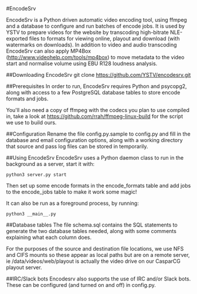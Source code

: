 #EncodeSrv

EncodeSrv is a Python driven automatic video encoding tool, using ffmpeg and a database to configure and run batches of encode jobs. It is used by YSTV to prepare videos for the website by transcoding high-bitrate NLE-exported files to formats for viewing online, playout and download (with watermarks on downloads). In addition to video and audio transcoding EncodeSrv can also apply MP4Box (http://www.videohelp.com/tools/mp4box) to move metadata to the video start and normalise volume using EBU R128 loudness analysis.

##Downloading EncodeSrv
    git clone https://github.com/YSTV/encodesrv.git

##Prerequisites
In order to run, EncodeSrv requires Python and psycopg2, along with access to a few PostgreSQL database tables to store encode formats and jobs.

You'll also need a copy of ffmpeg with the codecs you plan to use compiled in, take a look at https://github.com/rrah/ffmpeg-linux-build for the script we use to build ours.

##Configuration
Rename the file config.py.sample to config.py and fill in the database and email configuration options, along with a working directory that source and pass log files can be stored in temporarily.

##Using EncodeSrv
EncodeSrv uses a Python daemon class to run in the background as a server, start it with:

    python3 server.py start

Then set up some encode formats in the encode_formats table and add jobs to the encode_jobs table to make it work some magic!

It can also be run as a foreground process, by running:

	python3 __main__.py

##Database tables
The file schema.sql contains the SQL statements to generate the two database tables needed, along with some comments explaining what each column does.

For the purposes of the source and destination file locations, we use NFS and CIFS mounts so these appear as local paths but are on a remote server, ie /data/videos/web/playout is actually the video drive on our CasparCG playout server.

##IRC/Slack bots
Encodesrv also supports the use of IRC and/or Slack bots. These can be configured (and turned on and off) in config.py.